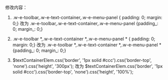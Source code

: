 
修改内容：
1) .w-e-toolbar,.w-e-text-container,.w-e-menu-panel { padding: 0;  margin: 0;} 改为
   .w-e-toolbar,.w-e-text-container,.w-e-menu-panel {padding_: 0; margin_: 0;}

2) .w-e-toolbar *,.w-e-text-container *,.w-e-menu-panel * { padding: 0;  margin: 0;} 改为
   .w-e-toolbar *,.w-e-text-container *,.w-e-menu-panel * {padding_: 0; margin_: 0;}

3) $textContainerElem.css('border', '1px solid #ccc').css('border-top', 'none').css('height', '300px'); 改为
   $textContainerElem.css('border', '1px solid #ccc').css('border-top', 'none').css('height', '100%');